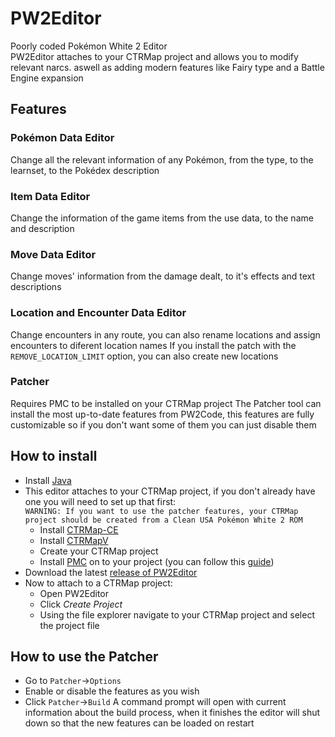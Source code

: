 # PW2Editor
Poorly coded Pokémon White 2 Editor  
PW2Editor attaches to your CTRMap project and allows you to modify relevant narcs. aswell as adding modern features like Fairy type and a Battle Engine expansion

## Features
### Pokémon Data Editor
Change all the relevant information of any Pokémon, from the type, to the learnset, to the Pokédex description
### Item Data Editor
Change the information of the game items from the use data, to the name and description
### Move Data Editor
Change moves' information from the damage dealt, to it's effects and text descriptions
### Location and Encounter Data Editor
Change encounters in any route, you can also rename locations and assign encounters to diferent location names
If you install the patch with the ``REMOVE_LOCATION_LIMIT`` option, you can also create new locations
### Patcher
Requires PMC to be installed on your CTRMap project
The Patcher tool can install the most up-to-date features from PW2Code, this features are fully customizable so if you don't want some of them you can just disable them

## How to install
- Install [Java](https://www.java.com/es/download/manual.jsp)
- This editor attaches to your CTRMap project, if you don't already have one you will need to set up that first:  
``WARNING: If you want to use the patcher features, your CTRMap project should be created from a Clean USA Pokémon White 2 ROM``  
  - Install [CTRMap-CE](https://github.com/ds-pokemon-hacking/CTRMap-CE/releases)
  - Install [CTRMapV](https://github.com/ds-pokemon-hacking/CTRMapV/releases)
  - Create your CTRMap project
  - Install [PMC](https://github.com/ds-pokemon-hacking/PMC/releases) on to your project (you can follow this [guide](https://ds-pokemon-hacking.github.io/docs/generation-v/guides/bw_b2w2-code_injection/#setting-up-the-environment))
- Download the latest [release of PW2Editor](https://github.com/Paideieitor/PW2Editor/releases)
- Now to attach to a CTRMap project:
  - Open PW2Editor
  - Click *Create Project*
  - Using the file explorer navigate to your CTRMap project and select the project file

## How to use the Patcher
- Go to ``Patcher``->``Options``
- Enable or disable the features as you wish
- Click ``Patcher``->``Build``
A command prompt will open with current information about the build process, when it finishes the editor will shut down so that the new features can be loaded on restart
